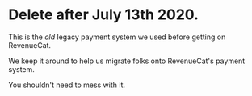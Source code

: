 # Delete after July 13th 2020.

This is the _old_ legacy payment system we used
before getting on RevenueCat.

We keep it around to help us migrate folks onto
RevenueCat's payment system.

You shouldn't need to mess with it.
